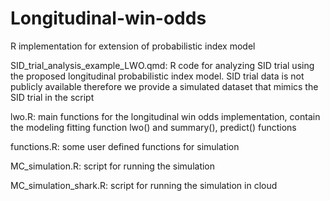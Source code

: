 # Longitudinal-win-odds
R implementation for extension of probabilistic index model

SID_trial_analysis_example_LWO.qmd: R code for analyzing SID trial using the proposed longitudinal probabilistic index model. SID trial data is not publicly available therefore we provide a simulated dataset that mimics the SID trial in the script 

lwo.R: main functions for the longitudinal win odds implementation, contain the modeling fitting function lwo() and summary(), predict() functions 

functions.R: some user defined functions for simulation

MC_simulation.R: script for running the simulation

MC_simulation_shark.R: script for running the simulation in cloud 
